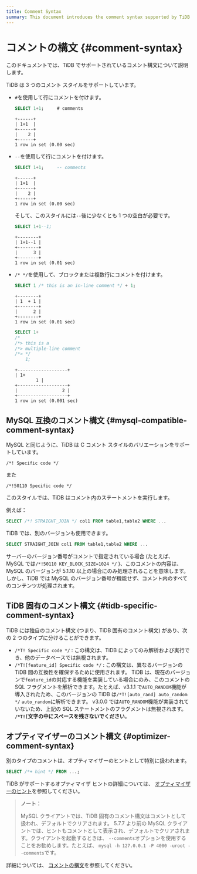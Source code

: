 ```yaml
---
title: Comment Syntax
summary: This document introduces the comment syntax supported by TiDB.
---
```


# コメントの構文 {#comment-syntax}

このドキュメントでは、TiDB でサポートされているコメント構文について説明します。

TiDB は 3 つのコメント スタイルをサポートしています。

-   `#`を使用して行にコメントを付けます。

    
    ```sql
    SELECT 1+1;     # comments
    ```

    ```
    +------+
    | 1+1  |
    +------+
    |    2 |
    +------+
    1 row in set (0.00 sec)
    ```

-   `--`を使用して行にコメントを付けます。

    
    ```sql
    SELECT 1+1;     -- comments
    ```

    ```
    +------+
    | 1+1  |
    +------+
    |    2 |
    +------+
    1 row in set (0.00 sec)
    ```

    そして、このスタイルには`--`後に少なくとも 1 つの空白が必要です。

    
    ```sql
    SELECT 1+1--1;
    ```

    ```
    +--------+
    | 1+1--1 |
    +--------+
    |      3 |
    +--------+
    1 row in set (0.01 sec)
    ```

-   `/* */`を使用して、ブロックまたは複数行にコメントを付けます。

    
    ```sql
    SELECT 1 /* this is an in-line comment */ + 1;
    ```

    ```
    +--------+
    | 1  + 1 |
    +--------+
    |      2 |
    +--------+
    1 row in set (0.01 sec)
    ```

    
    ```sql
    SELECT 1+
    /*
    /*> this is a
    /*> multiple-line comment
    /*> */
        1;
    ```

    ```
    +-------------------+
    | 1+
            1 |
    +-------------------+
    |                 2 |
    +-------------------+
    1 row in set (0.001 sec)
    ```

## MySQL 互換のコメント構文 {#mysql-compatible-comment-syntax}

MySQL と同じように、TiDB は C コメント スタイルのバリエーションをサポートしています。

```
/*! Specific code */
```

また

```
/*!50110 Specific code */
```

このスタイルでは、TiDB はコメント内のステートメントを実行します。

例えば：

```sql
SELECT /*! STRAIGHT_JOIN */ col1 FROM table1,table2 WHERE ...
```

TiDB では、別のバージョンも使用できます。

```sql
SELECT STRAIGHT_JOIN col1 FROM table1,table2 WHERE ...
```

サーバーのバージョン番号がコメントで指定されている場合 (たとえば、MySQL では`/*!50110 KEY_BLOCK_SIZE=1024 */` )、このコメントの内容は、MySQL のバージョンが 5.1.10 以上の場合にのみ処理されることを意味します。しかし、TiDB では MySQL のバージョン番号が機能せず、コメント内のすべてのコンテンツが処理されます。

## TiDB 固有のコメント構文 {#tidb-specific-comment-syntax}

TiDB には独自のコメント構文 (つまり、TiDB 固有のコメント構文) があり、次の 2 つのタイプに分けることができます。

-   `/*T! Specific code */` : この構文は、TiDB によってのみ解析および実行でき、他のデータベースでは無視されます。
-   `/*T![feature_id] Specific code */` : この構文は、異なるバージョンの TiDB 間の互換性を確保するために使用されます。 TiDB は、現在のバージョンで`feature_id`の対応する機能を実装している場合にのみ、このコメントの SQL フラグメントを解析できます。たとえば、v3.1.1 で`AUTO_RANDOM`機能が導入されたため、このバージョンの TiDB は`/*T![auto_rand] auto_random */` `auto_random`に解析できます。 v3.0.0 では`AUTO_RANDOM`機能が実装されていないため、上記の SQL ステートメントのフラグメントは無視されます。 **`/*T![`文字の中にスペースを残さないでください**。

## オプティマイザーのコメント構文 {#optimizer-comment-syntax}

別のタイプのコメントは、オプティマイザーのヒントとして特別に扱われます。


```sql
SELECT /*+ hint */ FROM ...;
```

TiDB がサポートするオプティマイザ ヒントの詳細については、 [オプティマイザーのヒント](/optimizer-hints.md)を参照してください。

> **ノート：**
>
> MySQL クライアントでは、TiDB 固有のコメント構文はコメントとして扱われ、デフォルトでクリアされます。 5.7.7 より前の MySQL クライアントでは、ヒントもコメントとして表示され、デフォルトでクリアされます。クライアントを起動するときは、 `--comments`オプションを使用することをお勧めします。たとえば、 `mysql -h 127.0.0.1 -P 4000 -uroot --comments`です。

詳細については、 [コメントの構文](https://dev.mysql.com/doc/refman/5.7/en/comments.html)を参照してください。
